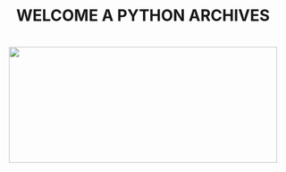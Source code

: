 <main>
<div class="gif-image">
  <header>
    <h1> WELCOME A PYTHON ARCHIVES </h1>
    <h1 align="center">
      <a>
        <img src="https://i.pinimg.com/originals/b4/e3/71/b4e371619042d1e80918d09904e90f7d.gif" width="480" height="207" frameBorder="0" class="giphy-embed">
      </a>
    </h1>
  </header>
</div>
</main>

